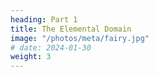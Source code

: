 ```yaml
---
heading: Part 1
title: The Elemental Domain
image: "/photos/meta/fairy.jpg"
# date: 2024-01-30
weight: 3
---
```


